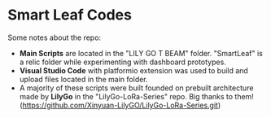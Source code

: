 # Smart Leaf Codes

Some notes about the repo:

- **Main Scripts** are located in the "LILY GO T BEAM" folder. "SmartLeaf" is a relic folder while experimenting with dashboard prototypes.
- **Visual Studio Code** with platformio extension was used to build and upload files located in the main folder.
- A majority of these scripts were built founded on prebuilt architecture made by **LilyGo** in the "LilyGo-LoRa-Series" repo. Big thanks to them! (https://github.com/Xinyuan-LilyGO/LilyGo-LoRa-Series.git) 
